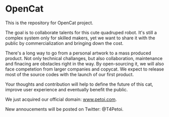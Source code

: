 # OpenCat

This is the repository for OpenCat project. 

The goal is to collaborate talents for this cute quadruped robot. It's still a complex system only for skilled makers, yet we want to share it with the public by commercialization and bringing down the cost. 

There's a long way to go from a personal artwork to a mass produced product. Not only technical challanges, but also collaboration, maintenance and finacing are obstacles right in the way. By open-sourcing it, we will also face competetion from larger companies and copycat. We expect to release most of the source codes with the launch of our first product. 

Your thoughts and contribution will help to define the future of this cat, improve user experience and eventually benefit the public. 

We just acquired our official domain: www.petoi.com. 

New annoucements will be posted on Twitter: @T4Petoi. 


